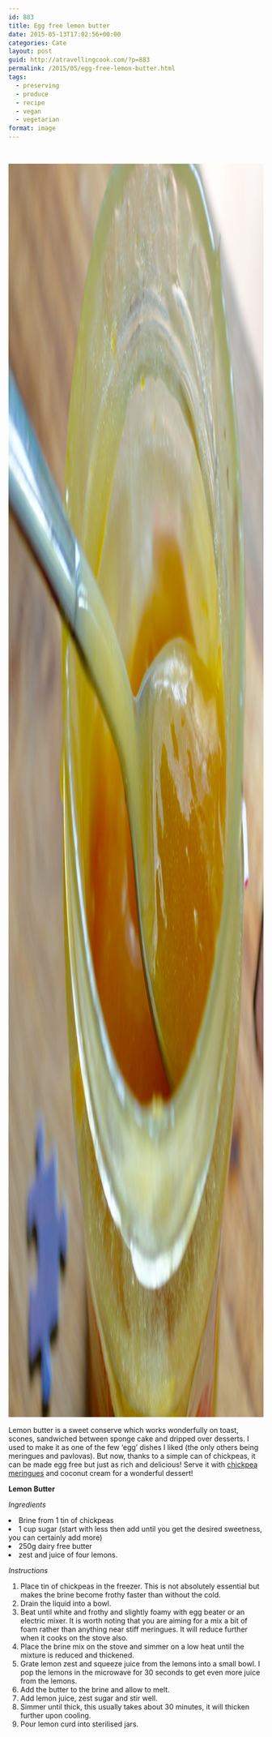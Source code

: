 ```yaml
---
id: 883
title: Egg free lemon butter
date: 2015-05-13T17:02:56+00:00
categories: Cate
layout: post
guid: http://atravellingcook.com/?p=883
permalink: /2015/05/egg-free-lemon-butter.html
tags:
  - preserving
  - produce
  - recipe
  - vegan
  - vegetarian
format: image
---
```

&nbsp;

[<img class="aligncenter size-full wp-image-884" src="/images/atc-migrate/2015/05/DSC0429.jpg" alt="vegan egg free lemon butter" width="3232" height="2473" />](/images/atc-migrate/2015/05/DSC0429.jpg)

Lemon butter is a sweet conserve which works wonderfully on toast, scones, sandwiched between sponge cake and dripped over desserts. I used to make it as one of the few &#8216;egg&#8217; dishes I liked (the only others being meringues and pavlovas). But now, thanks to a simple can of chickpeas, it can be made egg free but just as rich and delicious! Serve it with [chickpea meringues](http://atravellingcook.com/2015/05/egg-free-meringues.html) and coconut cream for a wonderful dessert!




  <b>Lemon Butter</b>



  <i>Ingredients</i>


<li class="p2">
  Brine from 1 tin of chickpeas
</li>
<li class="p2">
  1 cup sugar (start with less then add until you get the desired sweetness, you can certainly add more)
</li>
<li class="p2">
  250g dairy free butter
</li>
<li class="p2">
  zest and juice of four lemons.
</li>

_Instructions_

<ol class="ol1">
  <li class="li2">
    Place tin of chickpeas in the freezer. This is not absolutely essential but makes the brine become frothy faster than without the cold.
  </li>
  <li class="li2">
    Drain the liquid into a bowl.
  </li>
  <li class="li2">
    Beat until white and frothy and slightly foamy with egg beater or an electric mixer. It is worth noting that you are aiming for a mix a bit of foam rather than anything near stiff meringues. It will reduce further when it cooks on the stove also.
  </li>
  <li class="li2">
    Place the brine mix on the stove and simmer on a low heat until the mixture is reduced and thickened.
  </li>
  <li class="li2">
    Grate lemon zest and squeeze juice from the lemons into a small bowl. I pop the lemons in the microwave for 30 seconds to get even more juice from the lemons.
  </li>
  <li class="li2">
    Add the butter to the brine and allow to melt.
  </li>
  <li class="li2">
    Add lemon juice, zest sugar and stir well.
  </li>
  <li class="li2">
    Simmer until thick, this usually takes about 30 minutes, it will thicken further upon cooling.
  </li>
  <li class="li2">
    Pour lemon curd into sterilised jars.
  </li>
</ol>

<!-- Begin MailChimp Signup Form -->

<link href="//cdn-images.mailchimp.com/embedcode/slim-081711.css" rel="stylesheet" type="text/css" />

<div id="mc_embed_signup">